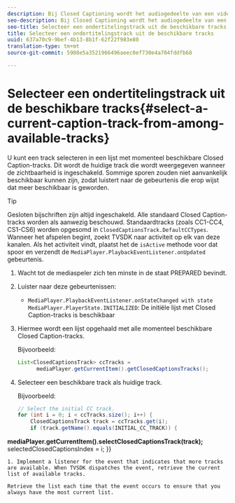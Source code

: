 ```yaml
---
description: Bij Closed Captioning wordt het audiogedeelte van een video als tekst op het scherm weergegeven wanneer het geluid onhoorbaar is of de kijker niet goed kan worden gehoord.
seo-description: Bij Closed Captioning wordt het audiogedeelte van een video als tekst op het scherm weergegeven wanneer het geluid onhoorbaar is of de kijker niet goed kan worden gehoord.
seo-title: Selecteer een ondertitelingstrack uit de beschikbare tracks
title: Selecteer een ondertitelingstrack uit de beschikbare tracks
uuid: 637a70c9-9bef-4b13-8b1f-62f22f983e80
translation-type: tm+mt
source-git-commit: 5908e5a3521966496aeec0ef730e4a704fddfb68

---
```



# Selecteer een ondertitelingstrack uit de beschikbare tracks{#select-a-current-caption-track-from-among-available-tracks}

U kunt een track selecteren in een lijst met momenteel beschikbare Closed Caption-tracks. Dit wordt de huidige track die wordt weergegeven wanneer de zichtbaarheid is ingeschakeld. Sommige sporen zouden niet aanvankelijk beschikbaar kunnen zijn, zodat luistert naar de gebeurtenis die erop wijst dat meer beschikbaar is geworden.

>[!TIP]
>
>Gesloten bijschriften zijn altijd ingeschakeld. Alle standaard Closed Caption-tracks worden als aanwezig beschouwd. Standaardtracks (zoals CC1-CC4, CS1-CS6) worden opgesomd in `ClosedCaptionsTrack.DefaultCCTypes`. Wanneer het afspelen begint, zoekt TVSDK naar activiteit op elk van deze kanalen. Als het activiteit vindt, plaatst het de `isActive` methode voor dat spoor en verzendt de `MediaPlayer.PlaybackEventListener.onUpdated` gebeurtenis.

1. Wacht tot de mediaspeler zich ten minste in de staat PREPARED bevindt.
1. Luister naar deze gebeurtenissen:

   * `MediaPlayer.PlaybackEventListener.onStateChanged with state MediaPlayer.PlayerState.INITIALIZED`: De initiële lijst met Closed Caption-tracks is beschikbaar

1. Hiermee wordt een lijst opgehaald met alle momenteel beschikbare Closed Caption-tracks.

   Bijvoorbeeld:

   ```java
   List<ClosedCaptionsTrack> ccTracks = 
         mediaPlayer.getCurrentItem().getClosedCaptionsTracks();
   ```

1. Selecteer een beschikbare track als huidige track.

   Bijvoorbeeld:

   ```java
   // Select the initial CC track. 
   for (int i = 0; i < ccTracks.size(); i++) { 
       ClosedCaptionsTrack track = ccTracks.get(i); 
       if (track.getName().equals(INITIAL_CC_TRACK)) { 
   
<b>mediaPlayer.getCurrentItem().selectClosedCaptionsTrack(track);</b>
selectedClosedCaptionsIndex = i;
}}

```
1. Implement a listener for the event that indicates that more tracks are available. When TVSDK dispatches the event, retrieve the current list of available tracks.

Retrieve the list each time that the event occurs to ensure that you always have the most current list.

